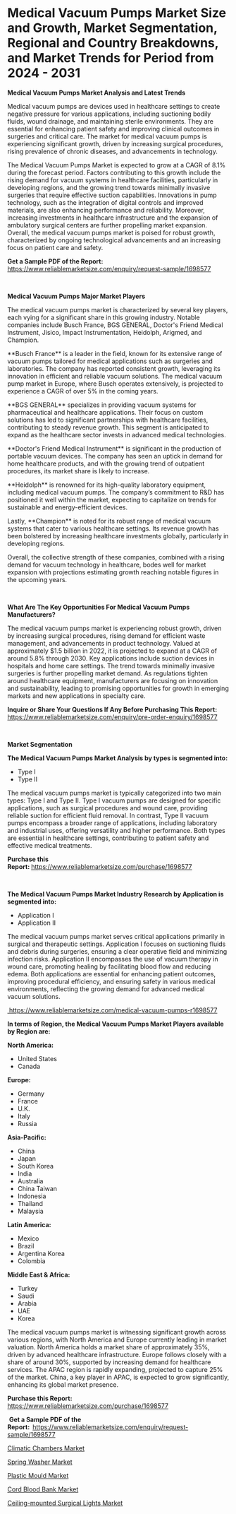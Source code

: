 <p><h1>Medical Vacuum Pumps Market Size and Growth, Market Segmentation, Regional and Country Breakdowns, and Market Trends for Period from 2024 -  2031</h1></p><p><strong>Medical Vacuum Pumps Market Analysis and Latest Trends</strong></p>
<p><p>Medical vacuum pumps are devices used in healthcare settings to create negative pressure for various applications, including suctioning bodily fluids, wound drainage, and maintaining sterile environments. They are essential for enhancing patient safety and improving clinical outcomes in surgeries and critical care. The market for medical vacuum pumps is experiencing significant growth, driven by increasing surgical procedures, rising prevalence of chronic diseases, and advancements in technology.</p><p>The Medical Vacuum Pumps Market is expected to grow at a CAGR of 8.1% during the forecast period. Factors contributing to this growth include the rising demand for vacuum systems in healthcare facilities, particularly in developing regions, and the growing trend towards minimally invasive surgeries that require effective suction capabilities. Innovations in pump technology, such as the integration of digital controls and improved materials, are also enhancing performance and reliability. Moreover, increasing investments in healthcare infrastructure and the expansion of ambulatory surgical centers are further propelling market expansion. Overall, the medical vacuum pumps market is poised for robust growth, characterized by ongoing technological advancements and an increasing focus on patient care and safety.</p></p>
<p><strong>Get a Sample PDF of the Report:&nbsp;</strong> <a href="https://www.reliablemarketsize.com/enquiry/request-sample/1698577?utm_campaign=1694&utm_medium=2&utm_source=Github&utm_content=ia&utm_term=20102024&utm_id=medical-vacuum-pumps">https://www.reliablemarketsize.com/enquiry/request-sample/1698577</a></p>
<p>&nbsp;</p>
<p><strong>Medical Vacuum Pumps Major Market Players</strong></p>
<p><p>The medical vacuum pumps market is characterized by several key players, each vying for a significant share in this growing industry. Notable companies include Busch France, BGS GENERAL, Doctor's Friend Medical Instrument, Jisico, Impact Instrumentation, Heidolph, Arigmed, and Champion.</p><p>**Busch France** is a leader in the field, known for its extensive range of vacuum pumps tailored for medical applications such as surgeries and laboratories. The company has reported consistent growth, leveraging its innovation in efficient and reliable vacuum solutions. The medical vacuum pump market in Europe, where Busch operates extensively, is projected to experience a CAGR of over 5% in the coming years.</p><p>**BGS GENERAL** specializes in providing vacuum systems for pharmaceutical and healthcare applications. Their focus on custom solutions has led to significant partnerships with healthcare facilities, contributing to steady revenue growth. This segment is anticipated to expand as the healthcare sector invests in advanced medical technologies.</p><p>**Doctor's Friend Medical Instrument** is significant in the production of portable vacuum devices. The company has seen an uptick in demand for home healthcare products, and with the growing trend of outpatient procedures, its market share is likely to increase.</p><p>**Heidolph** is renowned for its high-quality laboratory equipment, including medical vacuum pumps. The company’s commitment to R&D has positioned it well within the market, expecting to capitalize on trends for sustainable and energy-efficient devices.</p><p>Lastly, **Champion** is noted for its robust range of medical vacuum systems that cater to various healthcare settings. Its revenue growth has been bolstered by increasing healthcare investments globally, particularly in developing regions.</p><p>Overall, the collective strength of these companies, combined with a rising demand for vacuum technology in healthcare, bodes well for market expansion with projections estimating growth reaching notable figures in the upcoming years.</p></p>
<p>&nbsp;</p>
<p><strong>What Are The Key Opportunities For Medical Vacuum Pumps Manufacturers?</strong></p>
<p><p>The medical vacuum pumps market is experiencing robust growth, driven by increasing surgical procedures, rising demand for efficient waste management, and advancements in product technology. Valued at approximately $1.5 billion in 2022, it is projected to expand at a CAGR of around 5.8% through 2030. Key applications include suction devices in hospitals and home care settings. The trend towards minimally invasive surgeries is further propelling market demand. As regulations tighten around healthcare equipment, manufacturers are focusing on innovation and sustainability, leading to promising opportunities for growth in emerging markets and new applications in specialty care.</p></p>
<p><strong>Inquire or Share Your Questions If Any Before Purchasing This Report:</strong> <a href="https://www.reliablemarketsize.com/enquiry/pre-order-enquiry/1698577?utm_campaign=1694&utm_medium=2&utm_source=Github&utm_content=ia&utm_term=20102024&utm_id=medical-vacuum-pumps">https://www.reliablemarketsize.com/enquiry/pre-order-enquiry/1698577</a></p>
<p>&nbsp;</p>
<p><strong>Market Segmentation</strong></p>
<p><strong>The Medical Vacuum Pumps Market Analysis by types is segmented into:</strong></p>
<p><ul><li>Type I</li><li>Type II</li></ul></p>
<p><p>The medical vacuum pumps market is typically categorized into two main types: Type I and Type II. Type I vacuum pumps are designed for specific applications, such as surgical procedures and wound care, providing reliable suction for efficient fluid removal. In contrast, Type II vacuum pumps encompass a broader range of applications, including laboratory and industrial uses, offering versatility and higher performance. Both types are essential in healthcare settings, contributing to patient safety and effective medical treatments.</p></p>
<p><strong>Purchase this Report:&nbsp;</strong><a href="https://www.reliablemarketsize.com/purchase/1698577?utm_campaign=1694&utm_medium=2&utm_source=Github&utm_content=ia&utm_term=20102024&utm_id=medical-vacuum-pumps">https://www.reliablemarketsize.com/purchase/1698577</a></p>
<p>&nbsp;</p>
<p><strong>The Medical Vacuum Pumps Market Industry Research by Application is segmented into:</strong></p>
<p><ul><li>Application I</li><li>Application II</li></ul></p>
<p><p>The medical vacuum pumps market serves critical applications primarily in surgical and therapeutic settings. Application I focuses on suctioning fluids and debris during surgeries, ensuring a clear operative field and minimizing infection risks. Application II encompasses the use of vacuum therapy in wound care, promoting healing by facilitating blood flow and reducing edema. Both applications are essential for enhancing patient outcomes, improving procedural efficiency, and ensuring safety in various medical environments, reflecting the growing demand for advanced medical vacuum solutions.</p></p>
<p><a href="https://www.reliablemarketsize.com/medical-vacuum-pumps-r1698577?utm_campaign=1694&utm_medium=2&utm_source=Github&utm_content=ia&utm_term=20102024&utm_id=medical-vacuum-pumps">&nbsp;https://www.reliablemarketsize.com/medical-vacuum-pumps-r1698577</a></p>
<p><strong>In terms of Region, the Medical Vacuum Pumps Market Players available by Region are:</strong></p>
<p>
    <p> <strong> North America: </strong>
        <ul>
            <li>United States</li>
            <li>Canada</li>
        </ul>
        </p> 
    <p> <strong> Europe: </strong>
        <ul>
            <li>Germany</li>
            <li>France</li>
            <li>U.K.</li>
            <li>Italy</li>
            <li>Russia</li>
        </ul>
        </p> 
    <p> <strong> Asia-Pacific: </strong>
        <ul>
            <li>China</li>
            <li>Japan</li>
            <li>South Korea</li>
            <li>India</li>
            <li>Australia</li>
            <li>China Taiwan</li>
            <li>Indonesia</li>
            <li>Thailand</li>
            <li>Malaysia</li>
        </ul>
        </p> 
    <p> <strong> Latin America: </strong>
        <ul>
            <li>Mexico</li>
            <li>Brazil</li>
            <li>Argentina Korea</li>
            <li>Colombia</li>
        </ul>
        </p> 
    <p> <strong> Middle East & Africa: </strong>
        <ul>
            <li>Turkey</li>
            <li>Saudi</li>
            <li>Arabia</li>
            <li>UAE</li>
            <li>Korea</li>
        </ul>
    </p>
    </p>
<p><p>The medical vacuum pumps market is witnessing significant growth across various regions, with North America and Europe currently leading in market valuation. North America holds a market share of approximately 35%, driven by advanced healthcare infrastructure. Europe follows closely with a share of around 30%, supported by increasing demand for healthcare services. The APAC region is rapidly expanding, projected to capture 25% of the market. China, a key player in APAC, is expected to grow significantly, enhancing its global market presence.</p></p>
<p><strong>Purchase this Report: </strong><a href="https://www.reliablemarketsize.com/purchase/1698577?utm_campaign=1694&utm_medium=2&utm_source=Github&utm_content=ia&utm_term=20102024&utm_id=medical-vacuum-pumps">https://www.reliablemarketsize.com/purchase/1698577</a></p>
<p>&nbsp;<strong>Get a Sample PDF of the Report:&nbsp;&nbsp;</strong><a href="https://www.reliablemarketsize.com/enquiry/request-sample/1698577?utm_campaign=1694&utm_medium=2&utm_source=Github&utm_content=ia&utm_term=20102024&utm_id=medical-vacuum-pumps">https://www.reliablemarketsize.com/enquiry/request-sample/1698577</a></p>
<p><strong></strong></p>
<p><p><a href="https://www.linkedin.com/pulse/strategic-forecast-climatic-chambers-market-growth-trends-size-osynf?utm_campaign=1694&utm_medium=2&utm_source=Github&utm_content=ia&utm_term=20102024&utm_id=medical-vacuum-pumps">Climatic Chambers Market</a></p><p><a href="https://www.linkedin.com/pulse/navigating-global-spring-washer-market-from-trends-strategy-hazlf?utm_campaign=1694&utm_medium=2&utm_source=Github&utm_content=ia&utm_term=20102024&utm_id=medical-vacuum-pumps">Spring Washer Market</a></p><p><a href="https://www.linkedin.com/pulse/exploring-plastic-mould-market-strategic-insights-growth-opportunities-wjdqf?utm_campaign=1694&utm_medium=2&utm_source=Github&utm_content=ia&utm_term=20102024&utm_id=medical-vacuum-pumps">Plastic Mould Market</a></p><p><a href="https://www.linkedin.com/pulse/cord-blood-bank-market-trends-insights-type-application-11dte?utm_campaign=1694&utm_medium=2&utm_source=Github&utm_content=ia&utm_term=20102024&utm_id=medical-vacuum-pumps">Cord Blood Bank Market</a></p><p><a href="https://github.com/LilianFaulkner65/Market-Research-Report-List-1/blob/main/ceiling-mounted-surgical-lights-market.md?utm_campaign=1694&utm_medium=2&utm_source=Github&utm_content=ia&utm_term=20102024&utm_id=medical-vacuum-pumps">Ceiling-mounted Surgical Lights Market</a></p></p>